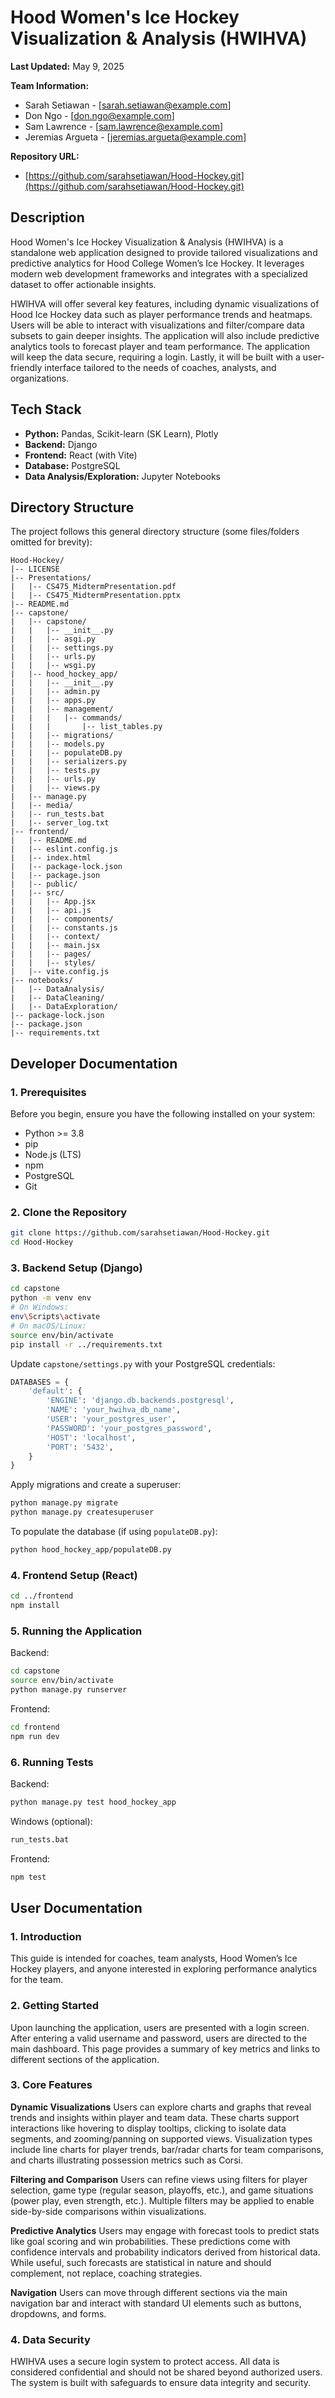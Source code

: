 # Hood Women's Ice Hockey Visualization & Analysis (HWIHVA)

**Last Updated:** May 9, 2025

**Team Information:**

* Sarah Setiawan - \[[sarah.setiawan@example.com](mailto:sss13@hood.edu)]
* Don Ngo - \[[don.ngo@example.com](mailto:dtn1@hood.edu)] 
* Sam Lawrence - \[[sam.lawrence@example.com](mailto:sl26@hood.edu)]
* Jeremias Argueta - \[[jeremias.argueta@example.com](mailto:ja16@hood.edu)]

**Repository URL:**

* [https://github.com/sarahsetiawan/Hood-Hockey.git](https://github.com/sarahsetiawan/Hood-Hockey.git)

## Description

Hood Women's Ice Hockey Visualization & Analysis (HWIHVA) is a standalone web application designed to provide tailored visualizations and predictive analytics for Hood College Women’s Ice Hockey. It leverages modern web development frameworks and integrates with a specialized dataset to offer actionable insights.

HWIHVA will offer several key features, including dynamic visualizations of Hood Ice Hockey data such as player performance trends and heatmaps. Users will be able to interact with visualizations and filter/compare data subsets to gain deeper insights. The application will also include predictive analytics tools to forecast player and team performance. The application will keep the data secure, requiring a login. Lastly, it will be built with a user-friendly interface tailored to the needs of coaches, analysts, and organizations.

## Tech Stack

* **Python:** Pandas, Scikit-learn (SK Learn), Plotly
* **Backend:** Django
* **Frontend:** React (with Vite)
* **Database:** PostgreSQL
* **Data Analysis/Exploration:** Jupyter Notebooks

## Directory Structure

The project follows this general directory structure (some files/folders omitted for brevity):

```
Hood-Hockey/
|-- LICENSE
|-- Presentations/
|   |-- CS475_MidtermPresentation.pdf
|   |-- CS475_MidtermPresentation.pptx
|-- README.md
|-- capstone/
|   |-- capstone/
|   |   |-- __init__.py
|   |   |-- asgi.py
|   |   |-- settings.py
|   |   |-- urls.py
|   |   |-- wsgi.py
|   |-- hood_hockey_app/
|   |   |-- __init__.py
|   |   |-- admin.py
|   |   |-- apps.py
|   |   |-- management/
|   |   |   |-- commands/
|   |   |       |-- list_tables.py
|   |   |-- migrations/
|   |   |-- models.py
|   |   |-- populateDB.py
|   |   |-- serializers.py
|   |   |-- tests.py
|   |   |-- urls.py
|   |   |-- views.py
|   |-- manage.py
|   |-- media/
|   |-- run_tests.bat
|   |-- server_log.txt
|-- frontend/
|   |-- README.md
|   |-- eslint.config.js
|   |-- index.html
|   |-- package-lock.json
|   |-- package.json
|   |-- public/
|   |-- src/
|   |   |-- App.jsx
|   |   |-- api.js
|   |   |-- components/
|   |   |-- constants.js
|   |   |-- context/
|   |   |-- main.jsx
|   |   |-- pages/
|   |   |-- styles/
|   |-- vite.config.js
|-- notebooks/
|   |-- DataAnalysis/
|   |-- DataCleaning/
|   |-- DataExploration/
|-- package-lock.json
|-- package.json
|-- requirements.txt
```

## Developer Documentation

### 1. Prerequisites

Before you begin, ensure you have the following installed on your system:

* Python >= 3.8
* pip
* Node.js (LTS)
* npm
* PostgreSQL
* Git

### 2. Clone the Repository

```bash
git clone https://github.com/sarahsetiawan/Hood-Hockey.git
cd Hood-Hockey
```

### 3. Backend Setup (Django)

```bash
cd capstone
python -m venv env
# On Windows:
env\Scripts\activate
# On macOS/Linux:
source env/bin/activate
pip install -r ../requirements.txt
```

Update `capstone/settings.py` with your PostgreSQL credentials:

```python
DATABASES = {
    'default': {
        'ENGINE': 'django.db.backends.postgresql',
        'NAME': 'your_hwihva_db_name',
        'USER': 'your_postgres_user',
        'PASSWORD': 'your_postgres_password',
        'HOST': 'localhost',
        'PORT': '5432',
    }
}
```

Apply migrations and create a superuser:

```bash
python manage.py migrate
python manage.py createsuperuser
```

To populate the database (if using `populateDB.py`):

```bash
python hood_hockey_app/populateDB.py
```

### 4. Frontend Setup (React)

```bash
cd ../frontend
npm install
```

### 5. Running the Application

Backend:

```bash
cd capstone
source env/bin/activate
python manage.py runserver
```

Frontend:

```bash
cd frontend
npm run dev
```

### 6. Running Tests

Backend:

```bash
python manage.py test hood_hockey_app
```

Windows (optional):

```bash
run_tests.bat
```

Frontend:

```bash
npm test
```

## User Documentation

### 1. Introduction

This guide is intended for coaches, team analysts, Hood Women’s Ice Hockey players, and anyone interested in exploring performance analytics for the team.

### 2. Getting Started

Upon launching the application, users are presented with a login screen. After entering a valid username and password, users are directed to the main dashboard. This page provides a summary of key metrics and links to different sections of the application.

### 3. Core Features

**Dynamic Visualizations**
Users can explore charts and graphs that reveal trends and insights within player and team data. These charts support interactions like hovering to display tooltips, clicking to isolate data segments, and zooming/panning on supported views. Visualization types include line charts for player trends, bar/radar charts for team comparisons, and charts illustrating possession metrics such as Corsi.

**Filtering and Comparison**
Users can refine views using filters for player selection, game type (regular season, playoffs, etc.), and game situations (power play, even strength, etc.). Multiple filters may be applied to enable side-by-side comparisons within visualizations.

**Predictive Analytics**
Users may engage with forecast tools to predict stats like goal scoring and win probabilities. These predictions come with confidence intervals and probability indicators derived from historical data. While useful, such forecasts are statistical in nature and should complement, not replace, coaching strategies.

**Navigation**
Users can move through different sections via the main navigation bar and interact with standard UI elements such as buttons, dropdowns, and forms.

### 4. Data Security

HWIHVA uses a secure login system to protect access. All data is considered confidential and should not be shared beyond authorized users. The system is built with safeguards to ensure data integrity and security.
